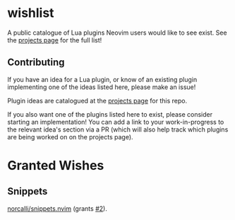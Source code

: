 # wishlist
A public catalogue of Lua plugins Neovim users would like to see exist. See the [projects page](https://github.com/nvim-lua/wishlist/projects/1) for the full list!

## Contributing
If you have an idea for a Lua plugin, or know of an existing plugin implementing one of the ideas listed here, please make an issue!

Plugin ideas are catalogued at the [projects page](https://github.com/nvim-lua/wishlist/projects/1)
for this repo.

If you also want one of the plugins listed here to exist, please consider starting an
implementation! You can add a link to your work-in-progress to the relevant idea's section via a PR
(which will also help track which plugins are being worked on on the projects page).

# Granted Wishes
## Snippets
[norcalli/snippets.nvim](https://github.com/norcalli/snippets.nvim) (grants [#2](https://github.com/nvim-lua/wishlist/issues/2)).

